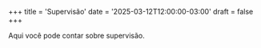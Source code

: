 +++
title = 'Supervisão'
date = '2025-03-12T12:00:00-03:00'
draft = false
+++

Aqui você pode contar sobre supervisão.
